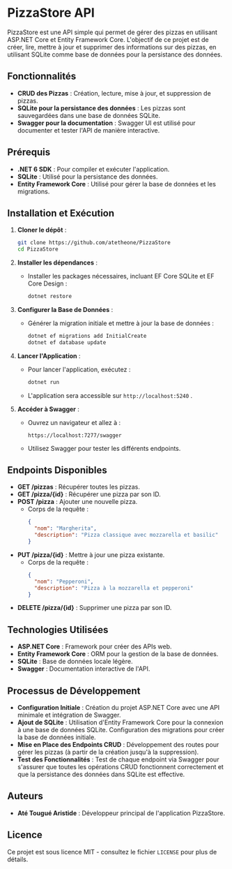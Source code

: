 # PizzaStore API

PizzaStore est une API simple qui permet de gérer des pizzas en utilisant ASP.NET Core et Entity Framework Core. L'objectif de ce projet est de créer, lire, mettre à jour et supprimer des informations sur des pizzas, en utilisant SQLite comme base de données pour la persistance des données.

## Fonctionnalités
- **CRUD des Pizzas** : Création, lecture, mise à jour, et suppression de pizzas.
- **SQLite pour la persistance des données** : Les pizzas sont sauvegardées dans une base de données SQLite.
- **Swagger pour la documentation** : Swagger UI est utilisé pour documenter et tester l'API de manière interactive.

## Prérequis
- **.NET 6 SDK** : Pour compiler et exécuter l'application.
- **SQLite** : Utilisé pour la persistance des données.
- **Entity Framework Core** : Utilisé pour gérer la base de données et les migrations.

## Installation et Exécution
1. **Cloner le dépôt** :
   ```bash
   git clone https://github.com/atetheone/PizzaStore
   cd PizzaStore
   ```

2. **Installer les dépendances** :
    - Installer les packages nécessaires, incluant EF Core SQLite et EF Core Design :
      ```bash
      dotnet restore
      ```

3. **Configurer la Base de Données** :
    - Générer la migration initiale et mettre à jour la base de données :
      ```bash
      dotnet ef migrations add InitialCreate
      dotnet ef database update
      ```

4. **Lancer l'Application** :
    - Pour lancer l'application, exécutez :
      ```bash
      dotnet run
      ```
    - L'application sera accessible sur `http://localhost:5240` .

5. **Accéder à Swagger** :
    - Ouvrez un navigateur et allez à :
      ```
      https://localhost:7277/swagger
      ```
    - Utilisez Swagger pour tester les différents endpoints.

## Endpoints Disponibles

- **GET /pizzas** : Récupérer toutes les pizzas.
- **GET /pizza/{id}** : Récupérer une pizza par son ID.
- **POST /pizza** : Ajouter une nouvelle pizza.
    - Corps de la requête :
      ```json
      {
        "nom": "Margherita",
        "description": "Pizza classique avec mozzarella et basilic"
      }
      ```
- **PUT /pizza/{id}** : Mettre à jour une pizza existante.
    - Corps de la requête :
      ```json
      {
        "nom": "Pepperoni",
        "description": "Pizza à la mozzarella et pepperoni"
      }
      ```
- **DELETE /pizza/{id}** : Supprimer une pizza par son ID.

## Technologies Utilisées
- **ASP.NET Core** : Framework pour créer des APIs web.
- **Entity Framework Core** : ORM pour la gestion de la base de données.
- **SQLite** : Base de données locale légère.
- **Swagger** : Documentation interactive de l'API.

## Processus de Développement
- **Configuration Initiale** : Création du projet ASP.NET Core avec une API minimale et intégration de Swagger.
- **Ajout de SQLite** : Utilisation d'Entity Framework Core pour la connexion à une base de données SQLite. Configuration des migrations pour créer la base de données initiale.
- **Mise en Place des Endpoints CRUD** : Développement des routes pour gérer les pizzas (à partir de la création jusqu'à la suppression).
- **Test des Fonctionnalités** : Test de chaque endpoint via Swagger pour s'assurer que toutes les opérations CRUD fonctionnent correctement et que la persistance des données dans SQLite est effective.

## Auteurs
- **Até Tougué Aristide** : Développeur principal de l'application PizzaStore.

## Licence
Ce projet est sous licence MIT - consultez le fichier `LICENSE` pour plus de détails.

